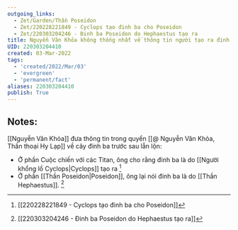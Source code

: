 ```yaml
---
outgoing_links:
  - Zet/Garden/Thần Poseidon
  - Zet/220228221849 - Cyclops tạo đinh ba cho Poseidon
  - Zet/220303204246 - Đinh ba Poseidon do Hephaestus tạo ra
title: Nguyễn Văn Khỏa không thống nhất về thông tin người tạo ra đinh ba Poseidon
UID: 220303204410
created: 03-Mar-2022
tags:
  - 'created/2022/Mar/03'
  - 'evergreen'
  - 'permanent/fact'
aliases: 220303204410
publish: True
---
```

## Notes:
[[Nguyễn Văn Khỏa]] đưa thông tin trong quyển [[@ Nguyễn Văn Khỏa, Thần thoại Hy Lạp]] về cây đinh ba trước sau lẫn lộn:

- Ở phần Cuộc chiến với các Titan, ông cho rằng đinh ba là do [[Người khổng lồ Cyclops|Cyclops]] tạo ra [^220228221849]
- Ở phần [[Thần Poseidon|Poseidon]], ông lại nói đinh ba là do [[Thần Hephaestus]]. [^220303204246]

 [^220228221849]: [[220228221849 - Cyclops tạo đinh ba cho Poseidon]]
[^220303204246]: [[220303204246 - Đinh ba Poseidon do Hephaestus tạo ra]]